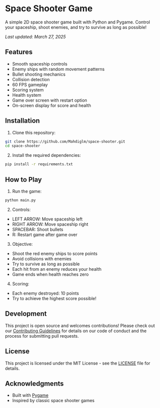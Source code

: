 # Space Shooter Game

A simple 2D space shooter game built with Python and Pygame. Control your spaceship, shoot enemies, and try to survive as long as possible!

*Last updated: March 27, 2025*

## Features

- Smooth spaceship controls
- Enemy ships with random movement patterns
- Bullet shooting mechanics
- Collision detection
- 60 FPS gameplay
- Scoring system
- Health system
- Game over screen with restart option
- On-screen display for score and health

## Installation

1. Clone this repository:
```bash
git clone https://github.com/Mahdiglm/space-shooter.git
cd space-shooter
```

2. Install the required dependencies:
```bash
pip install -r requirements.txt
```

## How to Play

1. Run the game:
```bash
python main.py
```

2. Controls:
- LEFT ARROW: Move spaceship left
- RIGHT ARROW: Move spaceship right
- SPACEBAR: Shoot bullets
- R: Restart game after game over

3. Objective:
- Shoot the red enemy ships to score points
- Avoid collisions with enemies
- Try to survive as long as possible
- Each hit from an enemy reduces your health
- Game ends when health reaches zero

4. Scoring:
- Each enemy destroyed: 10 points
- Try to achieve the highest score possible!

## Development

This project is open source and welcomes contributions! Please check out our [Contributing Guidelines](CONTRIBUTING.md) for details on our code of conduct and the process for submitting pull requests.

## License

This project is licensed under the MIT License - see the [LICENSE](LICENSE) file for details.

## Acknowledgments

- Built with [Pygame](https://www.pygame.org/)
- Inspired by classic space shooter games 